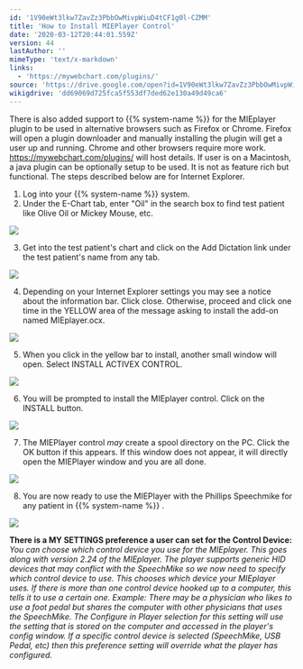 ```yaml
---
id: '1V90eWt3lkw7ZavZz3PbbOwMivpWiuD4tCF1g0l-CZMM'
title: 'How to Install MIEPlayer Control'
date: '2020-03-12T20:44:01.559Z'
version: 44
lastAuthor: ''
mimeType: 'text/x-markdown'
links:
  - 'https://mywebchart.com/plugins/'
source: 'https://drive.google.com/open?id=1V90eWt3lkw7ZavZz3PbbOwMivpWiuD4tCF1g0l-CZMM'
wikigdrive: 'dd69069d725fca5f553df7ded62e130a49d49ca6'
---
```

There is also added support to {{% system-name %}} for the MIEplayer plugin to be used in alternative browsers such as Firefox or Chrome. Firefox will open a plugin downloader and manually installing the plugin will get a user up and running. Chrome and other browsers require more work. https://mywebchart.com/plugins/ will host details. If user is on a Macintosh, a java plugin can be optionally setup to be used. It is not as feature rich but functional. The steps described below are for Internet Explorer.

1. Log into your {{% system-name %}} system.
2. Under the E-Chart tab, enter "Oil" in the search box to find test patient like Olive Oil or Mickey Mouse, etc.

![](../how-to-install-mieplayer-control.assets/afd7bebf57ca4b23090d2b90a2b79202.png)

3. Get into the test patient's chart and click on the Add Dictation link under the test patient's name from any tab.

![](../how-to-install-mieplayer-control.assets/99348dc0339c3576f027bc4bed15f672.png)

4. Depending on your Internet Explorer settings you may see a notice about the information bar. Click close. Otherwise, proceed and click one time in the YELLOW area of the message asking to install the add-on named MIEplayer.ocx.

![](../how-to-install-mieplayer-control.assets/6d53e2a28dfd37c6902cf55d3490b2e8.png)

5. When you click in the yellow bar to install, another small window will open. Select INSTALL ACTIVEX CONTROL.

![](../how-to-install-mieplayer-control.assets/f1c17b7a0b15da055e4c56c7a0eb4ae7.png)

6. You will be prompted to install the MIEplayer control. Click on the INSTALL button.

![](../how-to-install-mieplayer-control.assets/3b5da882fbc087d59ff4618f58f4bebe.png)

7. The MIEPlayer control <em>may</em> create a spool directory on the PC. Click the OK button if this appears. If this window does not appear, it will directly open the MIEPlayer window and you are all done.

![](../how-to-install-mieplayer-control.assets/e895308db579822f7841acb4a6c64660.png)

8. You are now ready to use the MIEPlayer with the Phillips Speechmike for any patient in {{% system-name %}} .

![](../how-to-install-mieplayer-control.assets/30f801ab5b11141acc37623c9106be9d.png)

**There is a MY SETTINGS preference a user can set for the Control Device:** *You can choose which control device you use for the MIEplayer. This goes along with version 2.24 of the MIEplayer. The player supports generic HID devices that may conflict with the SpeechMike so we now need to specify which control device to use. This chooses which device your MIEplayer uses. If there is more than one control device hooked up to a computer, this tells it to use a certain one. Example: There may be a physician who likes to use a foot pedal but shares the computer with other physicians that uses the SpeechMike. The Configure in Player selection for this setting will use the setting that is stored on the computer and accessed in the player's config window. If a specific control device is selected (SpeechMike, USB Pedal, etc) then this preference setting will override what the player has configured.*
